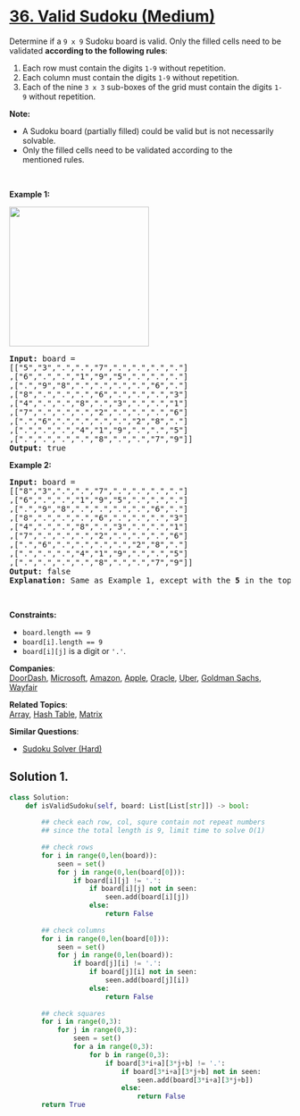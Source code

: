 # [36. Valid Sudoku (Medium)](https://leetcode.com/problems/valid-sudoku/)

<p>Determine if a&nbsp;<code>9 x 9</code> Sudoku board&nbsp;is valid.&nbsp;Only the filled cells need to be validated&nbsp;<strong>according to the following rules</strong>:</p>

<ol>
	<li>Each row&nbsp;must contain the&nbsp;digits&nbsp;<code>1-9</code> without repetition.</li>
	<li>Each column must contain the digits&nbsp;<code>1-9</code>&nbsp;without repetition.</li>
	<li>Each of the nine&nbsp;<code>3 x 3</code> sub-boxes of the grid must contain the digits&nbsp;<code>1-9</code>&nbsp;without repetition.</li>
</ol>

<p><strong>Note:</strong></p>

<ul>
	<li>A Sudoku board (partially filled) could be valid but is not necessarily solvable.</li>
	<li>Only the filled cells need to be validated according to the mentioned&nbsp;rules.</li>
</ul>

<p>&nbsp;</p>
<p><strong>Example 1:</strong></p>
<img src="https://upload.wikimedia.org/wikipedia/commons/thumb/f/ff/Sudoku-by-L2G-20050714.svg/250px-Sudoku-by-L2G-20050714.svg.png" style="height:250px; width:250px">
<pre><strong>Input:</strong> board = 
[["5","3",".",".","7",".",".",".","."]
,["6",".",".","1","9","5",".",".","."]
,[".","9","8",".",".",".",".","6","."]
,["8",".",".",".","6",".",".",".","3"]
,["4",".",".","8",".","3",".",".","1"]
,["7",".",".",".","2",".",".",".","6"]
,[".","6",".",".",".",".","2","8","."]
,[".",".",".","4","1","9",".",".","5"]
,[".",".",".",".","8",".",".","7","9"]]
<strong>Output:</strong> true
</pre>

<p><strong>Example 2:</strong></p>

<pre><strong>Input:</strong> board = 
[["8","3",".",".","7",".",".",".","."]
,["6",".",".","1","9","5",".",".","."]
,[".","9","8",".",".",".",".","6","."]
,["8",".",".",".","6",".",".",".","3"]
,["4",".",".","8",".","3",".",".","1"]
,["7",".",".",".","2",".",".",".","6"]
,[".","6",".",".",".",".","2","8","."]
,[".",".",".","4","1","9",".",".","5"]
,[".",".",".",".","8",".",".","7","9"]]
<strong>Output:</strong> false
<strong>Explanation:</strong> Same as Example 1, except with the <strong>5</strong> in the top left corner being modified to <strong>8</strong>. Since there are two 8's in the top left 3x3 sub-box, it is invalid.
</pre>

<p>&nbsp;</p>
<p><strong>Constraints:</strong></p>

<ul>
	<li><code>board.length == 9</code></li>
	<li><code>board[i].length == 9</code></li>
	<li><code>board[i][j]</code> is a digit or <code>'.'</code>.</li>
</ul>


**Companies**:  
[DoorDash](https://leetcode.com/company/doordash), [Microsoft](https://leetcode.com/company/microsoft), [Amazon](https://leetcode.com/company/amazon), [Apple](https://leetcode.com/company/apple), [Oracle](https://leetcode.com/company/oracle), [Uber](https://leetcode.com/company/uber), [Goldman Sachs](https://leetcode.com/company/goldman-sachs), [Wayfair](https://leetcode.com/company/wayfair)

**Related Topics**:  
[Array](https://leetcode.com/tag/array/), [Hash Table](https://leetcode.com/tag/hash-table/), [Matrix](https://leetcode.com/tag/matrix/)

**Similar Questions**:
* [Sudoku Solver (Hard)](https://leetcode.com/problems/sudoku-solver/)

## Solution 1.

```py
class Solution:
    def isValidSudoku(self, board: List[List[str]]) -> bool:
        
        ## check each row, col, squre contain not repeat numbers
        ## since the total length is 9, limit time to solve O(1)
        
        ## check rows
        for i in range(0,len(board)):
            seen = set()
            for j in range(0,len(board[0])):
                if board[i][j] != '.':
                    if board[i][j] not in seen:
                        seen.add(board[i][j])
                    else:
                        return False
        
        ## check columns
        for i in range(0,len(board[0])):
            seen = set()
            for j in range(0,len(board)):
                if board[j][i] != '.':
                    if board[j][i] not in seen:
                        seen.add(board[j][i])
                    else:
                        return False        
        
        ## check squares
        for i in range(0,3):
            for j in range(0,3):
                seen = set()
                for a in range(0,3):
                    for b in range(0,3):
                        if board[3*i+a][3*j+b] != '.':
                            if board[3*i+a][3*j+b] not in seen:
                                seen.add(board[3*i+a][3*j+b])
                            else:
                                return False
        return True

```